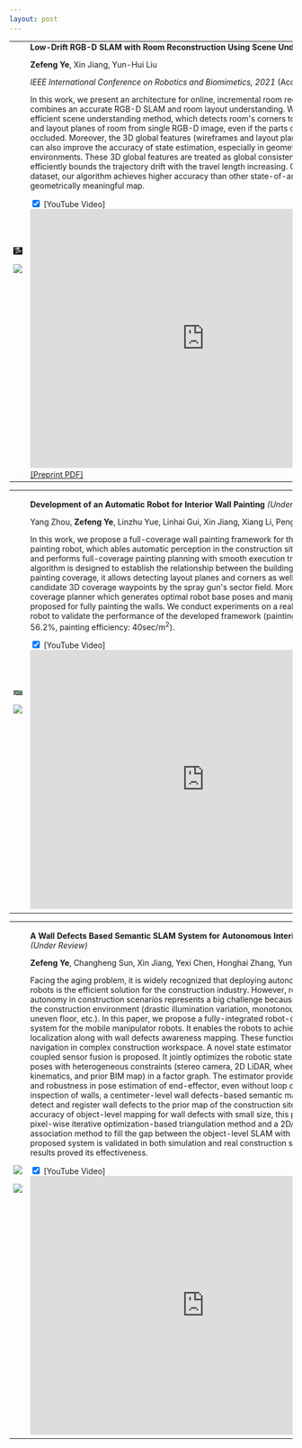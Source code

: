 ```yaml
---
layout: post
---
```

<div>
<table>
    <td width="30%">
        <img src="web_page/Research_files/2021_robio/RoomReconstruction.png"  width="400" style="border-style:none">
        <p></p>
        <img src="web_page/Research_files/2021_robio/video.gif"  width="400" style="border-style: none">
    </td>
    <td width="70%" valign="top">
        <p style="margin-top: 0px;">
            <heading><b>Low-Drift RGB-D SLAM with Room Reconstruction Using Scene Understanding</b></heading>
        </p>
        <p style="margin-top: -0px;">
            <b>Zefeng Ye</b>, Xin Jiang, Yun-Hui Liu
        </p>
        <p style="margin-top: -0px;">
            <i>IEEE International Conference on Robotics and Biomimetics, 2021</i> (Accepted)
        </p>
        <p style="margin-top: -0px;">
            In this work, we present an architecture for online, incremental room reconstruction
            which combines an accurate RGB-D SLAM and room layout understanding.
            We proposed an efficient scene understanding method, which detects room's corners to 
            infer the wireframes and layout planes of room from single RGB-D image, even if the parts of the room are occluded.
            Moreover, the 3D global features (wireframes and layout planes of the building)
            can also improve the accuracy of state estimation, especially in geometric indoor environments.
            These 3D global features are treated as global consistent landmarks,
            it efficiently bounds the trajectory drift with the
            travel length increasing. On a public ICL-NUIM dataset,
            our algorithm achieves higher accuracy than other state-of-arts, and it also builds a
            geometrically meaningful map.
        </p>
        <!-- <p style="margin-top: -20px;">
            <a href="https://youtu.be/pTuK6SmZ3As">[Video]</a>
            <a href="web_page/Research_files/2021_robio/2021_robio.pdf">[PDF]</a>
        </p> -->
        <!-- <p style="margin-top: -20px;"> 
            <div>
                <a id="hide1" href="#hide1" class="hide">+ [YouTube Video]</a>
                <a id="show1" href="#show1" class="show">- [YouTube Video]</a>
                <a href="web_page/Research_files/2021_robio/2021_robio.pdf">[PDF]</a>
                <div class="details">
                    <iframe width="640" height="480" src="https://www.youtube.com/embed/pTuK6SmZ3As" title="YouTube video player" frameborder="0" allow="accelerometer; autoplay; clipboard-write; encrypted-media; gyroscope; picture-in-picture" allowfullscreen></iframe>
                </div>
            </div>
        </p> -->
        <input id="toggle" type="checkbox" checked class="toggle">
        <label for="toggle" style="margin-top: -0px;">[YouTube Video]</label>
        <div class="expand">
            <section>
                <iframe width="620" height="460" src="https://www.youtube.com/embed/pTuK6SmZ3As" title="YouTube video player" frameborder="0" allow="accelerometer; autoplay; clipboard-write; encrypted-media; gyroscope; picture-in-picture" allowfullscreen></iframe>
            </section>
        </div>
        <a href="web_page/Research_files/2021_robio/2021_robio.pdf">[Preprint PDF]</a>
    </td>
</table>
<table width="100%">
    <td width="30%">
        <img src="web_page/Research_files/2021_tmech/Overview.png" width="400" style="border-style: none">
        <p></p>
        <img src="web_page/Research_files/2021_tmech/video.gif" width="400" style="border-style: none">
    </td>
    <td width="70%" valign="top">
        <p style="margin-left: 0px; margin-right: 30px;">
            <heading><b>Development of an Automatic Robot for Interior Wall Painting</b><i> (Under Review) </i></heading>
        </p>
        <p style="margin-top: -0px;">
            Yang Zhou, <b>Zefeng Ye</b>, Linzhu Yue, Linhai Gui, Xin Jiang, Xiang Li, Peng Li, Yun-hui Liu
        </p>
        <p style="margin-top: -0px;">
            In this work, we propose a full-coverage wall painting framework for the automatic interior painting robot, 
            which ables automatic perception in the construction site through 3D LiDAR and performs full-coverage painting planning 
            with smooth execution trajectories. A modeling algorithm is designed to establish the relationship 
            between the building point cloud and painting coverage, 
            it allows detecting layout planes and corners as well as sampling candidate 3D coverage waypoints by the spray gun's sector field. 
            Moreover, a novel painting coverage planner which generates optimal robot base poses and manipulator trajectories 
            is proposed for fully painting the walls. We conduct experiments on a realistic interior painting robot 
            to validate the performance of the developed framework (painting path reduced: 56.2%, painting efficiency: 40sec/m<sup>2</sup>).</p>
        <!-- <p style="margin-top: -20px;">
            <a href="https://youtu.be/QkSO2NRF3Wo">[Video]</a>
        </p> -->
        <!-- <p style="margin-top: -20px;"> 
            <div>
                <a id="hide2" href="#hide2" class="hide">+ [YouTube Video]</a>
                <a id="show2" href="#show2" class="show">- [YouTube Video]</a>
                <div class="details">
                    <iframe width="640" height="480" src="https://www.youtube.com/embed/QkSO2NRF3Wo" title="YouTube video player" frameborder="0" allow="accelerometer; autoplay; clipboard-write; encrypted-media; gyroscope; picture-in-picture" allowfullscreen></iframe>
                </div>
            </div>
        </p> -->
        <input id="toggle2" type="checkbox" checked class="toggle">
        <label for="toggle2" style="margin-top: -0px;">[YouTube Video]</label>
        <div class="expand">
            <section>
                <iframe width="620" height="460" src="https://www.youtube.com/embed/QkSO2NRF3Wo" title="YouTube video player" frameborder="0" allow="accelerometer; autoplay; clipboard-write; encrypted-media; gyroscope; picture-in-picture" allowfullscreen></iframe>
            </section>
        </div>
    </td>
</table>
<table width="100%">
    <td width="30%">
        <img src="web_page/Research_files/2021_cyber/PlanView.png" width="400">
        <p></p>
        <img src="web_page/Research_files/2021_cyber/video.gif" width="400">
    </td>
    <td width="70%" valign="top">
        <p>
            <heading><b>A Wall Defects Based Semantic SLAM System for
                        Autonomous Interior Finishing Robot</b><i> (Under Review) </i></heading>
        </p>
        <p style="margin-top: -0px;">
            <b>Zefeng Ye</b>, Changheng Sun, Xin Jiang, Yexi Chen, Honghai Zhang, Yun-Hui Liu
        </p>
        <p style="margin-top: -0px;">
            Facing the aging problem, it is widely recognized that deploying autonomous 
            interior finishing robots is the efficient solution for the construction industry.
            However, realizing the necessary autonomy in construction scenarios
            represents a big challenge because of the complexity of the construction environment 
            (drastic illumination variation, monotonous texture on the walls, uneven floor, etc.).
            In this paper, we propose a fully-integrated robot-centric semantic SLAM system for the mobile manipulator robots.
            It enables the robots to achieve globally accurate localization along with wall defects awareness mapping. 
            These functions greatly benefit their navigation in complex construction workspace.
            A novel state estimator based on tightly coupled sensor fusion is proposed.
            It jointly optimizes the robotic states and wall-defect poses with heterogeneous constraints
            (stereo camera, 2D LiDAR, wheel-encoders, kinematics, and prior BIM map)
            in a factor graph. 
            The estimator provides the global accuracy and robustness in pose estimation of end-effector,
            even without loop closure.
            For quality inspection of walls,
            a centimeter-level wall defects-based semantic mapping is proposed to detect and register wall defects
            to the prior map of the construction site.
            By improving the accuracy of object-level mapping for wall defects with small size, this paper proposed a
            pixel-wise iterative optimization-based triangulation method and a 2D/3D IoU-based association method
            to fill the gap between the object-level SLAM with wall defects.
            The proposed system is validated in both simulation and real construction sites.
            The experimental results proved its effectiveness.
        </p>
        <!-- <p style="margin-top: -20px;"> 
            <div>
                <a id="hide3" href="#hide3" class="hide">+ [YouTube Video]</a>
                <a id="show3" href="#show3" class="show">- [YouTube Video]</a>
                <div class="details">
                    <iframe width="640" height="480" src="https://www.youtube.com/embed/wcEjymOD_18" title="YouTube video player" frameborder="0" allow="accelerometer; autoplay; clipboard-write; encrypted-media; gyroscope; picture-in-picture" allowfullscreen></iframe>
                </div>
            </div>
        </p> -->
        <input id="toggle3" type="checkbox" checked class="toggle">
        <label for="toggle3" style="margin-top: -0px;">[YouTube Video]</label>
        <div class="expand">
            <section>
                <iframe width="620" height="460" src="https://www.youtube.com/embed/wcEjymOD_18" title="YouTube video player" frameborder="0" allow="accelerometer; autoplay; clipboard-write; encrypted-media; gyroscope; picture-in-picture" allowfullscreen></iframe>
            </section>
        </div>
    </td>
</table>
</div>
